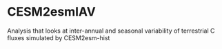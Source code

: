 # CESM2esmIAV
Analysis that looks at inter-annual and seasonal variability of terrestrial C fluxes simulated by CESM2esm-hist
